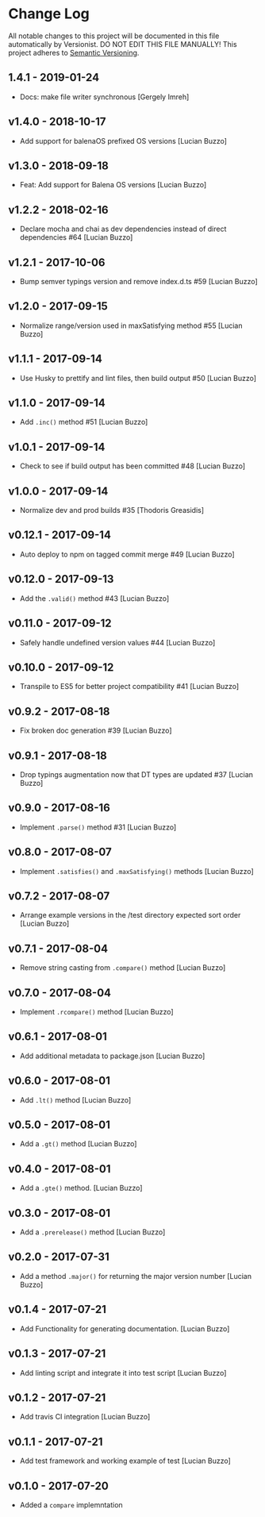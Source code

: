 # Change Log

All notable changes to this project will be documented in this file
automatically by Versionist. DO NOT EDIT THIS FILE MANUALLY!
This project adheres to [Semantic Versioning](http://semver.org/).

## 1.4.1 - 2019-01-24

* Docs: make file writer synchronous [Gergely Imreh]

## v1.4.0 - 2018-10-17

* Add support for balenaOS prefixed OS versions [Lucian Buzzo]

## v1.3.0 - 2018-09-18

* Feat: Add support for Balena OS versions [Lucian Buzzo]

## v1.2.2 - 2018-02-16

* Declare mocha and chai as dev dependencies instead of direct dependencies #64 [Lucian Buzzo]

## v1.2.1 - 2017-10-06

* Bump semver typings version and remove index.d.ts #59 [Lucian Buzzo]

## v1.2.0 - 2017-09-15

* Normalize range/version used in maxSatisfying method #55 [Lucian Buzzo]

## v1.1.1 - 2017-09-14

* Use Husky to prettify and lint files, then build output #50 [Lucian Buzzo]

## v1.1.0 - 2017-09-14

* Add `.inc()` method #51 [Lucian Buzzo]

## v1.0.1 - 2017-09-14

* Check to see if build output has been committed #48 [Lucian Buzzo]

## v1.0.0 - 2017-09-14

* Normalize dev and prod builds #35 [Thodoris Greasidis]

## v0.12.1 - 2017-09-14

* Auto deploy to npm on tagged commit merge #49 [Lucian Buzzo]

## v0.12.0 - 2017-09-13

* Add the `.valid()` method #43 [Lucian Buzzo]

## v0.11.0 - 2017-09-12

* Safely handle undefined version values #44 [Lucian Buzzo]

## v0.10.0 - 2017-09-12

* Transpile to ES5 for better project compatibility #41 [Lucian Buzzo]

## v0.9.2 - 2017-08-18

* Fix broken doc generation #39 [Lucian Buzzo]

## v0.9.1 - 2017-08-18

* Drop typings augmentation now that DT types are updated #37 [Lucian Buzzo]

## v0.9.0 - 2017-08-16

* Implement `.parse()` method #31 [Lucian Buzzo]

## v0.8.0 - 2017-08-07

* Implement `.satisfies()` and `.maxSatisfying()` methods [Lucian Buzzo]

## v0.7.2 - 2017-08-07

* Arrange example versions in the /test directory expected sort order [Lucian Buzzo]

## v0.7.1 - 2017-08-04

* Remove string casting from `.compare()` method [Lucian Buzzo]

## v0.7.0 - 2017-08-04

* Implement `.rcompare()` method [Lucian Buzzo]

## v0.6.1 - 2017-08-01

* Add additional metadata to package.json [Lucian Buzzo]

## v0.6.0 - 2017-08-01

* Add `.lt()` method [Lucian Buzzo]

## v0.5.0 - 2017-08-01

* Add a `.gt()` method [Lucian Buzzo]

## v0.4.0 - 2017-08-01

* Add a `.gte()` method. [Lucian Buzzo]

## v0.3.0 - 2017-08-01

* Add a `.prerelease()` method [Lucian Buzzo]

## v0.2.0 - 2017-07-31

* Add a method `.major()` for returning the major version number [Lucian Buzzo]

## v0.1.4 - 2017-07-21

* Add Functionality for generating documentation. [Lucian Buzzo]

## v0.1.3 - 2017-07-21

* Add linting script and integrate it into test script [Lucian Buzzo]

## v0.1.2 - 2017-07-21

* Add travis CI integration [Lucian Buzzo]

## v0.1.1 - 2017-07-21

* Add test framework and working example of test [Lucian Buzzo]

## v0.1.0 - 2017-07-20

* Added a `compare` implemntation
